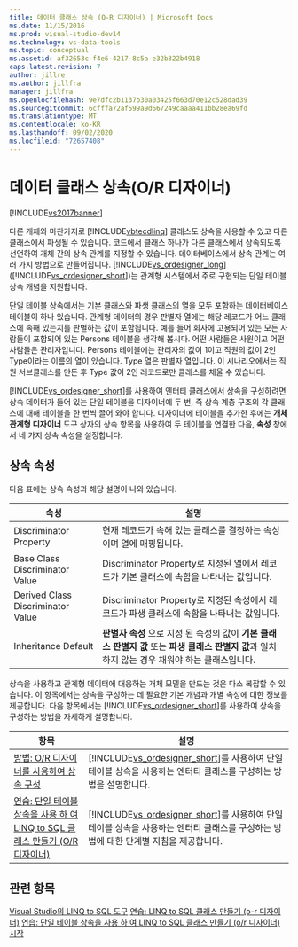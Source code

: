 ```yaml
---
title: 데이터 클래스 상속 (O-R 디자이너) | Microsoft Docs
ms.date: 11/15/2016
ms.prod: visual-studio-dev14
ms.technology: vs-data-tools
ms.topic: conceptual
ms.assetid: af32653c-f4e6-4217-8c5a-e32b322b4918
caps.latest.revision: 7
author: jillre
ms.author: jillfra
manager: jillfra
ms.openlocfilehash: 9e7dfc2b1137b30a03425f663d70e12c528dad39
ms.sourcegitcommit: 6cfffa72af599a9d667249caaaa411bb28ea69fd
ms.translationtype: MT
ms.contentlocale: ko-KR
ms.lasthandoff: 09/02/2020
ms.locfileid: "72657408"
---
```

# <a name="data-class-inheritance-or-designer"></a>데이터 클래스 상속(O/R 디자이너)
[!INCLUDE[vs2017banner](../includes/vs2017banner.md)]

다른 개체와 마찬가지로 [!INCLUDE[vbtecdlinq](../includes/vbtecdlinq-md.md)] 클래스도 상속을 사용할 수 있고 다른 클래스에서 파생될 수 있습니다. 코드에서 클래스 하나가 다른 클래스에서 상속되도록 선언하여 개체 간의 상속 관계를 지정할 수 있습니다. 데이터베이스에서 상속 관계는 여러 가지 방법으로 만들어집니다. [!INCLUDE[vs_ordesigner_long](../includes/vs-ordesigner-long-md.md)]([!INCLUDE[vs_ordesigner_short](../includes/vs-ordesigner-short-md.md)])는 관계형 시스템에서 주로 구현되는 단일 테이블 상속 개념을 지원합니다.

 단일 테이블 상속에서는 기본 클래스와 파생 클래스의 열을 모두 포함하는 데이터베이스 테이블이 하나 있습니다. 관계형 데이터의 경우 판별자 열에는 해당 레코드가 어느 클래스에 속해 있는지를 판별하는 값이 포함됩니다. 예를 들어 회사에 고용되어 있는 모든 사람들이 포함되어 있는 Persons 테이블을 생각해 봅시다. 어떤 사람들은 사원이고 어떤 사람들은 관리자입니다. Persons 테이블에는 관리자의 값이 1이고 직원의 값이 2인 Type이라는 이름의 열이 있습니다. Type 열은 판별자 열입니다. 이 시나리오에서는 직원 서브클래스를 만든 후 Type 값이 2인 레코드로만 클래스를 채울 수 있습니다.

 [!INCLUDE[vs_ordesigner_short](../includes/vs-ordesigner-short-md.md)]를 사용하여 엔터티 클래스에서 상속을 구성하려면 상속 데이터가 들어 있는 단일 테이블을 디자이너에 두 번, 즉 상속 계층 구조의 각 클래스에 대해 테이블을 한 번씩 끌어 와야 합니다. 디자이너에 테이블을 추가한 후에는 **개체 관계형 디자이너** 도구 상자의 상속 항목을 사용하여 두 테이블을 연결한 다음, **속성** 창에서 네 가지 상속 속성을 설정합니다.

## <a name="inheritance-properties"></a>상속 속성
 다음 표에는 상속 속성과 해당 설명이 나와 있습니다.

|속성|설명|
|--------------|-----------------|
|Discriminator Property|현재 레코드가 속해 있는 클래스를 결정하는 속성이며 열에 매핑됩니다.|
|Base Class Discriminator Value|Discriminator Property로 지정된 열에서 레코드가 기본 클래스에 속함을 나타내는 값입니다.|
|Derived Class Discriminator Value|Discriminator Property로 지정된 속성에서 레코드가 파생 클래스에 속함을 나타내는 값입니다.|
|Inheritance Default|**판별자 속성** 으로 지정 된 속성의 값이 **기본 클래스 판별자 값** 또는 **파생 클래스 판별자 값**과 일치 하지 않는 경우 채워야 하는 클래스입니다.|

 상속을 사용하고 관계형 데이터에 대응하는 개체 모델을 만드는 것은 다소 복잡할 수 있습니다. 이 항목에서는 상속을 구성하는 데 필요한 기본 개념과 개별 속성에 대한 정보를 제공합니다. 다음 항목에서는 [!INCLUDE[vs_ordesigner_short](../includes/vs-ordesigner-short-md.md)]를 사용하여 상속을 구성하는 방법을 자세하게 설명합니다.

|항목|설명|
|-----------|-----------------|
|[방법: O/R 디자이너를 사용하여 상속 구성](../data-tools/how-to-configure-inheritance-by-using-the-o-r-designer.md)|[!INCLUDE[vs_ordesigner_short](../includes/vs-ordesigner-short-md.md)]를 사용하여 단일 테이블 상속을 사용하는 엔터티 클래스를 구성하는 방법을 설명합니다.|
|[연습: 단일 테이블 상속을 사용 하 여 LINQ to SQL 클래스 만들기 (O/R 디자이너)](../data-tools/walkthrough-creating-linq-to-sql-classes-by-using-single-table-inheritance-o-r-designer.md)|[!INCLUDE[vs_ordesigner_short](../includes/vs-ordesigner-short-md.md)]를 사용하여 단일 테이블 상속을 사용하는 엔터티 클래스를 구성하는 방법에 대한 단계별 지침을 제공합니다.|

## <a name="see-also"></a>관련 항목
 [Visual Studio의 LINQ to SQL 도구](../data-tools/linq-to-sql-tools-in-visual-studio2.md) [연습: LINQ to SQL 클래스 만들기 (o-r 디자이너)](https://msdn.microsoft.com/library/35aad4a4-2e8a-46e2-ae09-5fbfd333c233) [연습: 단일 테이블 상속을 사용 하 여 LINQ to SQL 클래스 만들기 (o/r 디자이너)](../data-tools/walkthrough-creating-linq-to-sql-classes-by-using-single-table-inheritance-o-r-designer.md) [시작](https://msdn.microsoft.com/library/db8a557a-fef8-4f4f-bb91-8cff7250ee25)

